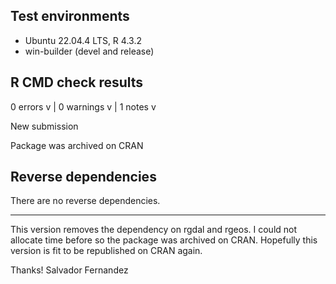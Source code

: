 ## Test environments

* Ubuntu 22.04.4 LTS, R 4.3.2
* win-builder (devel and release)

## R CMD check results

0 errors v | 0 warnings v | 1 notes v

New submission

Package was archived on CRAN

## Reverse dependencies

There are no reverse dependencies.

--------

This version removes the dependency on rgdal and rgeos. I could not 
allocate time before so the package was archived on CRAN. Hopefully this 
version is fit to be republished on CRAN again.

Thanks!
Salvador Fernandez
